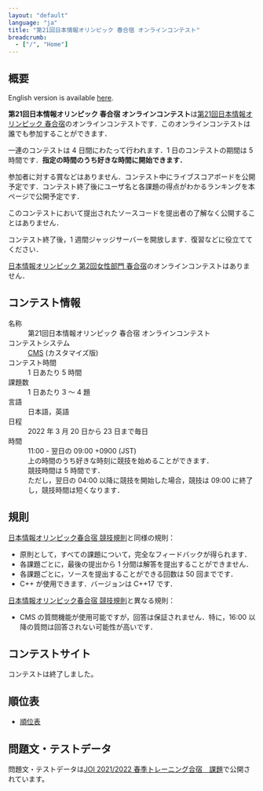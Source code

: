 ```yaml
---
layout: "default"
language: "ja"
title: "第21回日本情報オリンピック 春合宿 オンラインコンテスト"
breadcrumb:
  - ["/", "Home"]
---
```


## 概要

English version is available [here](./index-en.html).

**第21回日本情報オリンピック 春合宿 オンラインコンテスト**は[第21回日本情報オリンピック 春合宿](https://www.ioi-jp.org/camp/2022/2022-sp_camp-rules.html)のオンラインコンテストです．このオンラインコンテストは誰でも参加することができます．

一連のコンテストは 4 日間にわたって行われます．1 日のコンテストの期間は 5 時間です．**指定の時間のうち好きな時間に開始できます．**

参加者に対する賞などはありません．コンテスト中にライブスコアボードを公開予定です．コンテスト終了後にユーザ名と各課題の得点がわかるランキングを本ページで公開予定です．

このコンテストにおいて提出されたソースコードを提出者の了解なく公開することはありません．

コンテスト終了後，1 週間ジャッジサーバーを開放します．復習などに役立ててください．

[日本情報オリンピック 第2回女性部門 春合宿](https://www.ioi-jp.org/joig-camp/2022/2022-joig-sp_camp-rules.html)のオンラインコンテストはありません．

## コンテスト情報

<dl>
  <dt>名称</dt>
  <dd>第21回日本情報オリンピック 春合宿 オンラインコンテスト</dd>

  <dt>コンテストシステム</dt>
  <dd>
  <a href="https://github.com/cms-dev/cms/">CMS</a> (カスタマイズ版)
  </dd>

  <dt>コンテスト時間</dt>
  <dd>1 日あたり 5 時間</dd>

  <dt>課題数</dt>
  <dd>1 日あたり 3 〜 4 題</dd>

  <dt>言語</dt>
  <dd>日本語，英語</dd>

  <dt>日程</dt>
  <dd>2022 年 3 月 20 日から 23 日まで毎日</dd>

  <dt>時間</dt>
  <dd>11:00 - 翌日の 09:00 +0900 (JST)</dd>
  <dd>上の時間のうち好きな時刻に競技を始めることができます．</dd>
  <dd>競技時間は 5 時間です．</dd>
  <dd>ただし，翌日の 04:00 以降に競技を開始した場合，競技は 09:00 に終了し，競技時間は短くなります．</dd>
</dl>

## 規則

[日本情報オリンピック春合宿 競技規則](https://www.ioi-jp.org/camp/2022/2022-sp_camp-rules.html)と同様の規則：

- 原則として，すべての課題について，完全なフィードバックが得られます．
- 各課題ごとに，最後の提出から 1 分間は解答を提出することができません．
- 各課題ごとに，ソースを提出することができる回数は 50 回までです．
- C++ が使用できます．バージョンは C++17 です．

[日本情報オリンピック春合宿 競技規則](https://www.ioi-jp.org/camp/2022/2022-sp_camp-rules.html)と異なる規則：

- CMS の質問機能が使用可能ですが，回答は保証されません．特に，16:00 以降の質問は回答されない可能性が高いです．

## コンテストサイト

コンテストは終了しました。

## 順位表

- [順位表](ranking.html)

## 問題文・テストデータ

問題文・テストデータは[JOI 2021/2022 春季トレーニング合宿　課題](https://www.ioi-jp.org/camp/2022/2022-sp-tasks/index.html)で公開されています。
